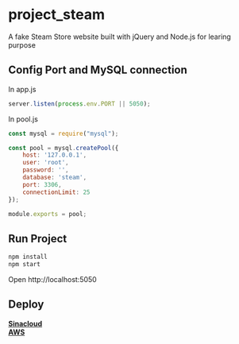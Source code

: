 # project_steam
A fake Steam Store website built with jQuery and Node.js for learing purpose

## Config Port and MySQL connection

In app.js

``` javascript
server.listen(process.env.PORT || 5050);
```

In pool.js 

``` javascript
const mysql = require("mysql");

const pool = mysql.createPool({
    host: '127.0.0.1',
    user: 'root',
    password: '',
    database: 'steam',
    port: 3306,
    connectionLimit: 25
});

module.exports = pool;
```

## Run Project

``` bash
npm install
npm start
```

Open http://localhost:5050

## Deploy

[**Sinacloud**](http://oxxd.github.io/nodejs-sinacloud/)  
[**AWS**](http://oxxd.github.io/nodejs-aws/)
